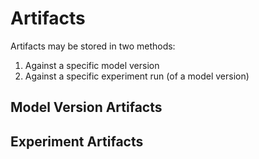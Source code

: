 # Artifacts

Artifacts may be stored in two methods:

1. Against a specific model version
2. Against a specific experiment run (of a model version)


## Model Version Artifacts

## Experiment Artifacts